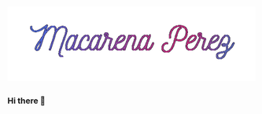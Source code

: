 <h1 align="center">
  <img src="https://github.com/MacarenaPrz/MacarenaPrz/blob/master/macarena-prz.gif?raw=true" alt="Macarena Perez" />
</h1>


### Hi there 👋

<!--
**MacarenaPrz/MacarenaPrz** is a ✨ _special_ ✨ repository because its `README.md` (this file) appears on your GitHub profile.

Here are some ideas to get you started:

- 🔭 I’m currently working on ...
- 🌱 I’m currently learning ...
- 👯 I’m looking to collaborate on ...
- 🤔 I’m looking for help with ...
- 💬 Ask me about ...
- 📫 How to reach me: ...
- 😄 Pronouns: ...
- ⚡ Fun fact: ...
-->

